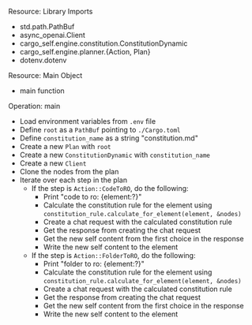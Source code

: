 Resource: Library Imports
  - std.path.PathBuf
  - async_openai.Client
  - cargo_self.engine.constitution.ConstitutionDynamic
  - cargo_self.engine.planner.{Action, Plan}
  - dotenv.dotenv

Resource: Main Object
  - main function

Operation: main
  - Load environment variables from `.env` file
  - Define `root` as a `PathBuf` pointing to `./Cargo.toml`
  - Define `constitution_name` as a string "constitution.md"
  - Create a new `Plan` with `root`
  - Create a new `ConstitutionDynamic` with `constitution_name`
  - Create a new `Client`
  - Clone the nodes from the plan
  - Iterate over each step in the plan
    - If the step is `Action::CodeToRO`, do the following:
      - Print "code to ro: {element:?}"
      - Calculate the constitution rule for the element using `constitution_rule.calculate_for_element(element, &nodes)`
      - Create a chat request with the calculated constitution rule
      - Get the response from creating the chat request
      - Get the new self content from the first choice in the response
      - Write the new self content to the element
    - If the step is `Action::FolderToRO`, do the following:
      - Print "folder to ro: {element:?}"
      - Calculate the constitution rule for the element using `constitution_rule.calculate_for_element(element, &nodes)`
      - Create a chat request with the calculated constitution rule
      - Get the response from creating the chat request
      - Get the new self content from the first choice in the response
      - Write the new self content to the element